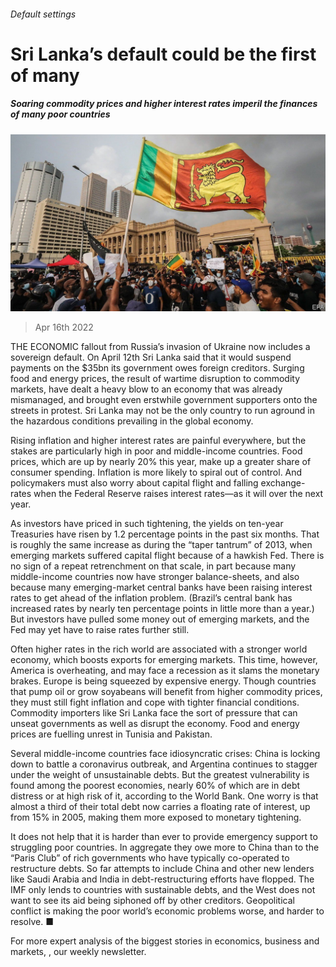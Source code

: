 ###### Default settings

# Sri Lanka’s default could be the first of many 

##### Soaring commodity prices and higher interest rates imperil the finances of many poor countries 

![image](images/20220416_fnp504.jpg) 

> Apr 16th 2022 

THE ECONOMIC fallout from Russia’s invasion of Ukraine now includes a sovereign default. On April 12th Sri Lanka said that it would suspend payments on the $35bn its government owes foreign creditors. Surging food and energy prices, the result of wartime disruption to commodity markets, have dealt a heavy blow to an economy that was already mismanaged, and brought even erstwhile government supporters onto the streets in protest. Sri Lanka may not be the only country to run aground in the hazardous conditions prevailing in the global economy.

Rising inflation and higher interest rates are painful everywhere, but the stakes are particularly high in poor and middle-income countries. Food prices, which are up by nearly 20% this year, make up a greater share of consumer spending. Inflation is more likely to spiral out of control. And policymakers must also worry about capital flight and falling exchange-rates when the Federal Reserve raises interest rates—as it will over the next year.


As investors have priced in such tightening, the yields on ten-year Treasuries have risen by 1.2 percentage points in the past six months. That is roughly the same increase as during the “taper tantrum” of 2013, when emerging markets suffered capital flight because of a hawkish Fed. There is no sign of a repeat retrenchment on that scale, in part because many middle-income countries now have stronger balance-sheets, and also because many emerging-market central banks have been raising interest rates to get ahead of the inflation problem. (Brazil’s central bank has increased rates by nearly ten percentage points in little more than a year.) But investors have pulled some money out of emerging markets, and the Fed may yet have to raise rates further still.

Often higher rates in the rich world are associated with a stronger world economy, which boosts exports for emerging markets. This time, however, America is overheating, and may face a recession as it slams the monetary brakes. Europe is being squeezed by expensive energy. Though countries that pump oil or grow soyabeans will benefit from higher commodity prices, they must still fight inflation and cope with tighter financial conditions. Commodity importers like Sri Lanka face the sort of pressure that can unseat governments as well as disrupt the economy. Food and energy prices are fuelling unrest in Tunisia and Pakistan.

Several middle-income countries face idiosyncratic crises: China is locking down to battle a coronavirus outbreak, and Argentina continues to stagger under the weight of unsustainable debts. But the greatest vulnerability is found among the poorest economies, nearly 60% of which are in debt distress or at high risk of it, according to the World Bank. One worry is that almost a third of their total debt now carries a floating rate of interest, up from 15% in 2005, making them more exposed to monetary tightening.

It does not help that it is harder than ever to provide emergency support to struggling poor countries. In aggregate they owe more to China than to the “Paris Club” of rich governments who have typically co-operated to restructure debts. So far attempts to include China and other new lenders like Saudi Arabia and India in debt-restructuring efforts have flopped. The IMF only lends to countries with sustainable debts, and the West does not want to see its aid being siphoned off by other creditors. Geopolitical conflict is making the poor world’s economic problems worse, and harder to resolve. ■

For more expert analysis of the biggest stories in economics, business and markets, , our weekly newsletter.

